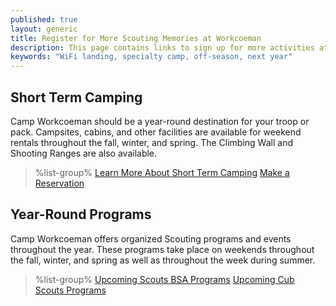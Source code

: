 ```yaml
---
published: true
layout: generic
title: Register for More Scouting Memories at Workcoeman
description: This page contains links to sign up for more activities at Camp Workcoeman.
keywords: "WiFi landing, specialty camp, off-season, next year"
---
```


## Short Term Camping

Camp Workcoeman should be a year-round destination for your troop or pack. Campsites, cabins, and other facilities are available for weekend rentals throughout the fall, winter, and spring. The Climbing Wall and Shooting Ranges are also available.

> %list-group%
> <a href="{{ site.url }}/short-term-camping/" class="list-group-item">Learn More About Short Term Camping</a>
> <a href="{{ site.url }}/short-term-camping/" class="list-group-item">Make a Reservation</a>

## Year-Round Programs

Camp Workcoeman offers organized Scouting programs and events throughout the year. These programs take place on weekends throughout the fall, winter, and spring as well as throughout the week during summer.

> %list-group%
> <a href="{{ site.url }}/scouts-bsa/year-round-programs/" class="list-group-item">Upcoming Scouts BSA Programs</a>
> <a href="{{ site.url }}/cub-scouts/year-round-programs/" class="list-group-item">Upcoming Cub Scouts Programs</a>

